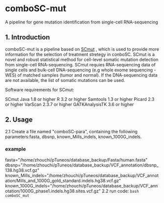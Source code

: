 # comboSC-mut
A pipeline for gene mutation identification from single-cell RNA-sequencing

## 1. Introduction

comboSC-mut is a pipeline based on [SCmut](https://github.com/nghiavtr/SCmut/projects)
, which is used to provide more information for the selection of treatment stretegy in conboSC. SCmut is a novel and robust statistical method for cell-level somatic mutation detection from single-cell RNA-sequencing. SCmut requies RNA-sequencing data of single cells and bulk-cell DNA-sequencing (e.g whole exome sequencing - WES) of matched samples (tumor and normal). If the DNA-sequencing data are not available, the list of somatic mutations can be used.

Software requirements for SCmut:

SCmut
Java 1.8 or higher
R 3.2 or higher
Samtools 1.3 or higher
Picard 2.3 or higher
VarScan 2.3.7 or higher
GATKAnalysisTK 3.6 or higher

## 2. Usage
2.1 Create a file named "comboSC-para", containing the following parameters:fasta, dbsnp, known_Mills_indels, known_1000G_indels.

### example
fasta="/home/zhouchi/pTuneos/database_backup/Fasta/human.fasta"
dbsnp="/home/zhouchi/pTuneos/database_backup/VCF_annotation/dbsnp_138.hg38.vcf.gz"
known_Mills_indels="/home/zhouchi/pTuneos/database_backup/VCF_annotation/Mills_and_1000G_gold_standard.indels.hg38.vcf.gz"
known_1000G_indels="/home/zhouchi/pTuneos/database_backup/VCF_annotation/1000G_phase1.indels.hg38.sites.vcf.gz"
2.2 run code:
`bash comboSC_mut`



